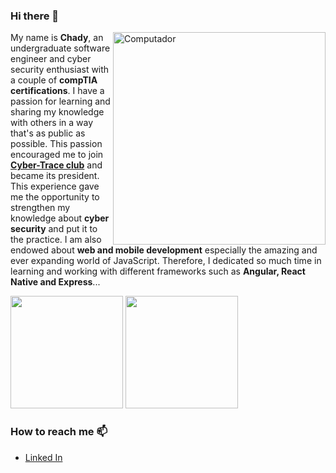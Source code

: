 ### Hi there 👋

<!--
**Ch3di/Ch3di** is a ✨ _special_ ✨ repository because its `README.md` (this file) appears on your GitHub profile.

Here are some ideas to get you started:

- 🔭 I’m currently working on ...
- 🌱 I’m currently learning ...
- 👯 I’m looking to collaborate on ...
- 🤔 I’m looking for help with ...
- 💬 Ask me about ...
- 
- 😄 Pronouns: ...
- ⚡ Fun fact: ...
-->

<img src="https://raw.githubusercontent.com/MicaelliMedeiros/micaellimedeiros/master/image/computer-illustration.png" min-width="340px" max-width="400px" width="340px" align="right" alt="Computador">

<p align="left">
  My name is <strong>Chady</strong>, an undergraduate software engineer and cyber security enthusiast with a couple of <strong>compTIA certifications</strong>. 
  I have a passion for learning and sharing my knowledge with others in a way that's as public as possible. 
  This passion encouraged me to join <strong><a href="https://www.facebook.com/CyberTraceClub">Cyber-Trace club</a></strong> and became its president. This experience gave me the opportunity to strengthen my knowledge about <strong>cyber security</strong> and put it to the practice.
  I am also endowed about <strong>web and mobile development</strong> especially the amazing and ever expanding world of JavaScript. Therefore, I dedicated so much time in learning and working with different frameworks such as <strong>Angular, React Native and Express</strong>...
</p>

<div>
  <img height="180em" src="https://github-readme-stats.vercel.app/api?username=Ch3di&count_private=true&theme=cobalt&show_icons=true"/>
  <img height="180em" src="https://github-readme-stats.vercel.app/api/top-langs/?username=Ch3di&layout=compact&langs_count=7&theme=cobalt"/>
</div>

### How to reach me 📫
- [Linked In](https://www.linkedin.com/in/chady-w-bouhlel/)

